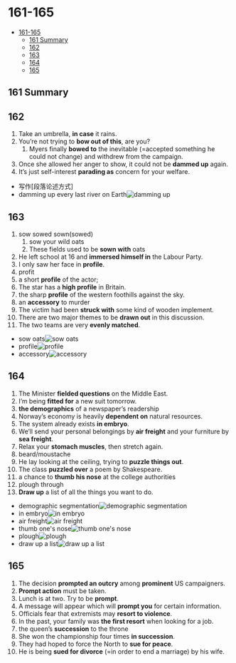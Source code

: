 # 161-165

- [161-165](#161-165)
  - [161 Summary](#161-summary)
  - [162](#162)
  - [163](#163)
  - [164](#164)
  - [165](#165)

## 161 Summary

## 162

1. Take an umbrella, **in case** it rains.
2. You’re not trying to **bow out of this**, are you?
   1. Myers finally **bowed to** the inevitable (=accepted something he could not change) and withdrew from the campaign.
3. Once she allowed her anger to show, it could not be **dammed up** again.
4. It’s just self-interest **parading as** concern for your welfare.

- 写作[段落论述方式]
- damming up every last river on Earth![damming up](https://cdn.vox-cdn.com/thumbor/vCi84h7lztoGfhcx9OJ9Zw0h-sg=/0x0:3000x2250/1200x800/filters:focal(0x0:3000x2250)/cdn.vox-cdn.com/uploads/chorus_image/image/42912632/148116191.0.0.jpg)

## 163

1. sow sowed sown(sowed)
   1. sow your wild oats
   2. These fields used to be **sown with** oats
2. He left school at 16 and **immersed himself in** the Labour Party.
3. I only saw her face in **profile**.
4. profit
5. a short **profile** of the actor;
6. The star has a **high profile** in Britain.
7. the sharp **profile** of the western foothills against the sky.
8. an **accessory** to murder
9. The victim had been **struck with** some kind of wooden implement.
10. There are two major themes to be **drawn out** in this discussion.
11. The two teams are very **evenly matched**.

- sow oats![sow oats](https://previews.123rf.com/images/eugene03/eugene031702/eugene03170200036/71881686-sowing-oats-seed-at-springtime.jpg)
- profile![profile](https://imgv3.fotor.com/images/blog-cover-image/10-profile-picture-ideas-to-make-you-stand-out.jpg)
- accessory![accessory](https://images.unsplash.com/photo-1606760227091-3dd870d97f1d?ixlib=rb-4.0.3&ixid=MnwxMjA3fDB8MHxzZWFyY2h8Mnx8YWNjZXNzb3J5fGVufDB8fDB8fA%3D%3D&w=1000&q=80)

## 164

1. The Minister **fielded questions** on the Middle East.
2. I’m being **fitted for** a new suit tomorrow.
3. **the demographics** of a newspaper’s readership
4. Norway’s economy is heavily **dependent on** natural resources.
5. The system already exists **in embryo**.
6. We’ll send your personal belongings by **air freight** and your furniture by **sea freight**.
7. Relax your **stomach muscles**, then stretch again.
8. beard/moustache
9. He lay looking at the ceiling, trying to **puzzle things out**.
10. The class **puzzled over** a poem by Shakespeare.
11. a chance to **thumb his nose** at the college authorities
12. plough through
13. **Draw up** a list of all the things you want to do.

- demographic segmentation![demographic segmentation](https://www.voxco.com/wp-content/uploads/2021/03/Demographic-Segmentation-1.jpg)
- in embryo![in embryo](https://extension.sdstate.edu/sites/default/files/styles/image_width_400/public/2020-07/W-00647-02-01-Grow-Getters-Plant-Seed-Parts-Diagram.png?itok=9mGP6m6t)
- air freight![air freight](https://www.iata.org/contentassets/0de413410173467bb0db43c818d6e8be/what-types-of-cargo-are-transported-by-air.jpg)
- thumb one's nose![thumb one's nose](https://upload.wikimedia.org/wikipedia/commons/thumb/f/fa/Stalin_nose.JPG/220px-Stalin_nose.JPG)
- plough![plough](https://upload.wikimedia.org/wikipedia/commons/thumb/a/a2/04-09-12-Schaupfl%C3%BCgen-Fahrenwalde-RalfR-IMG_1232.jpg/1200px-04-09-12-Schaupfl%C3%BCgen-Fahrenwalde-RalfR-IMG_1232.jpg)
- draw up a list![draw up a list](https://www.how-to-draw-funny-cartoons.com/images/cartoon-list-003.png)

## 165

1. The decision **prompted an outcry** among **prominent** US campaigners.
2. **Prompt action** must be taken.
3. Lunch is at two. Try to be **prompt**.
4. A message will appear which will **prompt you** for certain information.
5. Officials fear that extremists may **resort to violence**.
6. In the past, your family was **the first resort** when looking for a job.
7. the queen’s **succession** to the throne
8. She won the championship four times **in succession**.
9. They had hoped to force the North to **sue for peace**.
10. He is being **sued for divorce** (=in order to end a marriage) by his wife.
